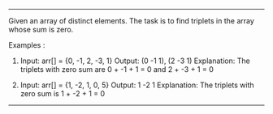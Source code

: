 ---------------------------------------------------------------------------------------------------

Given an array of distinct elements. The task is to find triplets in the array whose sum is zero.

Examples : 

1. Input: arr[] = {0, -1, 2, -3, 1}
Output: (0 -1 1), (2 -3 1)
Explanation: The triplets with zero sum are 0 + -1 + 1 = 0 and 2 + -3 + 1 = 0  

2. Input: arr[] = {1, -2, 1, 0, 5}
Output: 1 -2  1
Explanation: The triplets with zero sum is 1 + -2 + 1 = 0   

---------------------------------------------------------------------------------------------------